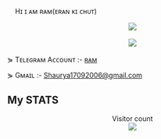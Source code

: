 ### <h2 align="center">
    Hɪ ɪ ᴀᴍ ʀᴀᴍ(ᴇʀᴀɴ ᴋɪ ᴄʜᴜᴛ)
</h2>

<div align="center">
  <img src="https://readme-typing-svg.herokuapp.com?color=ffd700&center=true&lines=~+Working+On+Telegram+Bots;Noob+Developer+From+India🕊️&width=350&height=100">
</div> 

<p align="center"> 
  <img src="https://telegra.ph/file/d61d6e82f1469a3c9c10b.jpg"> 
</p> 

⋟ Tᴇʟᴇɢʀᴀᴍ Aᴄᴄᴏᴜɴᴛ :- [ʀᴀᴍ](https://t.me/papa_of_telegram)

⋟ Gᴍᴀɪʟ :- Shaurya17092006@gmail.com

## My STATS

<p align="center"> 
  Visitor count<br>
  <img src="https://profile-counter.glitch.me/shauryanoobhai/count.svg" />
</p>

<!--
**dragonxshakti/dragonxshakti** is a ✨ _special_ ✨ repository because its `README.md` (this file) appears on your GitHub profile.

Here are some ideas to get you started:

- 🔭 I’m currently working on ...
- 🌱 I’m currently learning ...
- 👯 I’m looking to collaborate on ...
- 🤔 I’m looking for help with ...
- 💬 Ask me about ...
- 📫 How to reach me: ...
- 😄 Pronouns: ...
- ⚡ Fun fact: ...
-->
